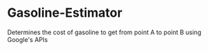 # Gasoline-Estimator
Determines the cost of gasoline to get from point A to point B using Google's APIs
